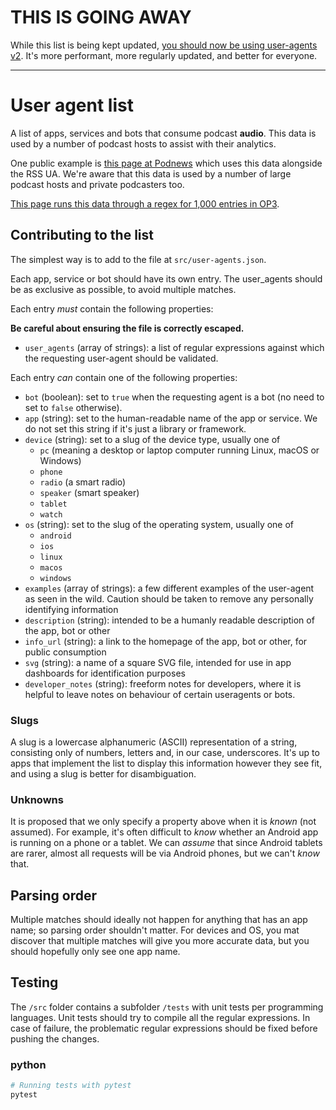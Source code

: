 # **THIS IS GOING AWAY**

While this list is being kept updated, [you should now be using user-agents v2](https://github.com/opawg/user-agents-v2). It's more performant, more regularly updated, and better for everyone.

- - -

# User agent list

A list of apps, services and bots that consume podcast **audio**. This data is used by a number of podcast hosts to assist with their analytics.

One public example is [this page at Podnews](https://podnews.net/about/podcast-stats) which uses this data alongside the RSS UA. We're aware that this data is used by a number of large podcast hosts and private podcasters too.

[This page runs this data through a regex for 1,000 entries in OP3](https://podnews.net/article/op3-useragents).

## Contributing to the list

The simplest way is to add to the file at `src/user-agents.json`.

Each app, service or bot should have its own entry. The user_agents should be as exclusive as possible, to avoid multiple matches.

Each entry _must_ contain the following properties:

**Be careful about ensuring the file is correctly escaped.**

* `user_agents` (array of strings): a list of regular expressions against which the requesting user-agent
should be validated.

Each entry _can_ contain one of the following properties:

* `bot` (boolean): set to `true` when the requesting agent is a bot (no need to set to `false` otherwise).
* `app` (string): set to the human-readable name of the app or service. We do not set this string if it's just a library or framework.
* `device` (string): set to a slug of the device type, usually one of
  * `pc` (meaning a desktop or laptop computer running Linux, macOS or Windows)
  * `phone`
  * `radio` (a smart radio)
  * `speaker` (smart speaker)
  * `tablet`
  * `watch`
* `os` (string): set to the slug of the operating system, usually one of
  * `android`
  * `ios`
  * `linux`
  * `macos`
  * `windows`
* `examples` (array of strings): a few different examples of the user-agent as seen in the wild. Caution should be taken to remove any personally identifying information
* `description` (string): intended to be a humanly readable description of the app, bot or other
* `info_url` (string): a link to the homepage of the app, bot or other, for public consumption
* `svg` (string): a name of a square SVG file, intended for use in app dashboards for identification purposes
* `developer_notes` (string): freeform notes for developers, where it is helpful to leave notes on behaviour of certain useragents or bots.

### Slugs

A slug is a lowercase alphanumeric (ASCII) representation of a string, consisting only of numbers,
letters and, in our case, underscores. It's up to apps that implement the list to display this information
however they see fit, and using a slug is better for disambiguation.

### Unknowns

It is proposed that we only specify a property above when it is _known_ (not assumed). For example, it's often
difficult to _know_ whether an Android app is running on a phone or a tablet. We can _assume_ that since
Android tablets are rarer, almost all requests will be via Android phones, but we can't _know_ that.

## Parsing order

Multiple matches should ideally not happen for anything that has an app name; so parsing order shouldn't matter. For devices and OS, you mat discover that multiple matches will give you more accurate data, but you should hopefully only see one app name.

## Testing

The ```/src``` folder contains a subfolder ```/tests``` with unit tests per programming languages. Unit tests should try to compile all the regular expressions. In case of failure, the problematic regular expressions should be fixed before pushing the changes.

### python

```bash
# Running tests with pytest
pytest
```
